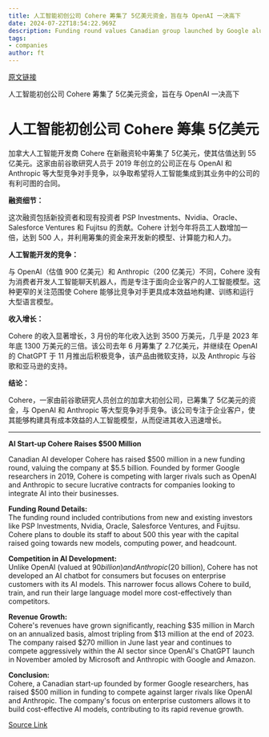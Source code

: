 ```yaml
---
title: 人工智能初创公司 Cohere 筹集了 5亿美元资金，旨在与 OpenAI 一决高下
date: 2024-07-22T18:54:22.969Z
description: Funding round values Canadian group launched by Google alumni at $5.5bn
tags: 
- companies
author: ft
---
```


[原文链接](https://ft.com/content/c5d30c1c-1d9d-4312-b875-eae31a5721ef)

人工智能初创公司 Cohere 筹集了 5亿美元资金，旨在与 OpenAI 一决高下

# 人工智能初创公司 Cohere 筹集 5亿美元

加拿大人工智能开发商 Cohere 在新融资轮中筹集了 5亿美元，使其估值达到 55亿美元。这家由前谷歌研究人员于 2019 年创立的公司正在与 OpenAI 和 Anthropic 等大型竞争对手竞争，以争取希望将人工智能集成到其业务中的公司的有利可图的合同。

**融资细节：**

这次融资包括新投资者和现有投资者 PSP Investments、Nvidia、Oracle、Salesforce Ventures 和 Fujitsu 的贡献。Cohere 计划今年将员工人数增加一倍，达到 500 人，并利用筹集的资金来开发新的模型、计算能力和人力。

**人工智能开发的竞争：**

与 OpenAI（估值 900 亿美元）和 Anthropic（200 亿美元）不同，Cohere 没有为消费者开发人工智能聊天机器人，而是专注于面向企业客户的人工智能模型。这种更窄的关注范围使 Cohere 能够比竞争对手更具成本效益地构建、训练和运行大型语言模型。

**收入增长：**

Cohere 的收入显著增长，3 月份的年化收入达到 3500 万美元，几乎是 2023 年年底 1300 万美元的三倍。该公司去年 6 月筹集了 2.7亿美元，并继续在 OpenAI 的 ChatGPT 于 11 月推出后积极竞争，该产品由微软支持，以及 Anthropic 与谷歌和亚马逊的支持。

**结论：**

Cohere，一家由前谷歌研究人员创立的加拿大初创公司，已筹集了 5亿美元的资金，与 OpenAI 和 Anthropic 等大型竞争对手竞争。该公司专注于企业客户，使其能够构建具有成本效益的人工智能模型，从而促进其收入迅速增长。

---

 **AI Start-up Cohere Raises $500 Million**  

Canadian AI developer Cohere has raised $500 million in a new funding round, valuing the company at $5.5 billion. Founded by former Google researchers in 2019, Cohere is competing with larger rivals such as OpenAI and Anthropic to secure lucrative contracts for companies looking to integrate AI into their businesses.

**Funding Round Details:**  
The funding round included contributions from new and existing investors like PSP Investments, Nvidia, Oracle, Salesforce Ventures, and Fujitsu. Cohere plans to double its staff to about 500 this year with the capital raised going towards new models, computing power, and headcount.

**Competition in AI Development:**  
Unlike OpenAI (valued at $90 billion) and Anthropic ($20 billion), Cohere has not developed an AI chatbot for consumers but focuses on enterprise customers with its AI models. This narrower focus allows Cohere to build, train, and run their large language model more cost-effectively than competitors.

**Revenue Growth:**  
Cohere's revenues have grown significantly, reaching $35 million in March on an annualized basis, almost tripling from $13 million at the end of 2023. The company raised $270 million in June last year and continues to compete aggressively within the AI sector since OpenAI's ChatGPT launch in November amoled by Microsoft and Anthropic with Google and Amazon.

**Conclusion:**  
Cohere, a Canadian start-up founded by former Google researchers, has raised $500 million in funding to compete against larger rivals like OpenAI and Anthropic. The company's focus on enterprise customers allows it to build cost-effective AI models, contributing to its rapid revenue growth.

[Source Link](https://ft.com/content/c5d30c1c-1d9d-4312-b875-eae31a5721ef)

